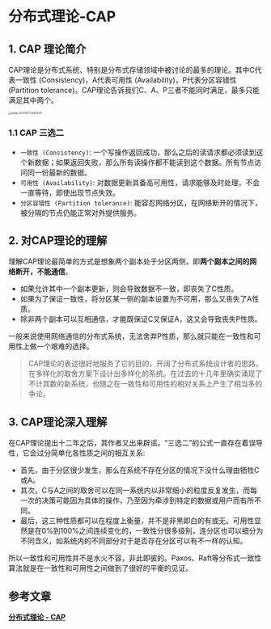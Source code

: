 # 分布式理论-CAP

## 1. CAP 理论简介

CAP理论是分布式系统、特别是分布式存储领域中被讨论的最多的理论。其中C代表一致性 (Consistency)，A代表可用性 (Availability)，P代表分区容错性 (Partition tolerance)。CAP理论告诉我们C、A、P三者不能同时满足，最多只能满足其中两个。

<img src="https://zszblog.oss-cn-beijing.aliyuncs.com/zszblog/image-20220617212438370.png" alt="image-20220617212438370" style="zoom: 33%;" />

### 1.1 CAP 三选二

- `一致性 (Consistency)`: 一个写操作返回成功，那么之后的读请求都必须读到这个新数据；如果返回失败，那么所有读操作都不能读到这个数据。所有节点访问同一份最新的数据。
- `可用性 (Availability)`: 对数据更新具备高可用性，请求能够及时处理，不会一直等待，即使出现节点失效。
- `分区容错性 (Partition tolerance)`: 能容忍网络分区，在网络断开的情况下，被分隔的节点仍能正常对外提供服务。

## 2. 对CAP理论的理解

理解CAP理论最简单的方式是想象两个副本处于分区两侧，即**两个副本之间的网络断开，不能通信**。

- 如果允许其中一个副本更新，则会导致数据不一致，即丧失了C性质。
- 如果为了保证一致性，将分区某一侧的副本设置为不可用，那么又丧失了A性质。
- 除非两个副本可以互相通信，才能既保证C又保证A，这又会导致丧失P性质。

一般来说使用网络通信的分布式系统，无法舍弃P性质，那么就只能在一致性和可用性上做一个艰难的选择。

> CAP理论的表述很好地服务了它的目的，开阔了分布式系统设计者的思路，在多样化的取舍方案下设计出多样化的系统。在过去的十几年里确实涌现了不计其数的新系统，也随之在一致性和可用性的相对关系上产生了相当多的争论。

## 3. CAP理论深入理解

在CAP理论提出十二年之后，其作者又出来辟谣。“三选二”的公式一直存在着误导性，它会过分简单化各性质之间的相互关系:

- 首先，由于分区很少发生，那么在系统不存在分区的情况下没什么理由牺牲C或A。
- 其次，C与A之间的取舍可以在同一系统内以非常细小的粒度反复发生，而每一次的决策可能因为具体的操作，乃至因为牵涉到特定的数据或用户而有所不同。
- 最后，这三种性质都可以在程度上衡量，并不是非黑即白的有或无。可用性显然是在0%到100%之间连续变化的，一致性分很多级别，连分区也可以细分为不同含义，如系统内的不同部分对于是否存在分区可以有不一样的认知。

所以一致性和可用性并不是水火不容，非此即彼的。Paxos、Raft等分布式一致性算法就是在一致性和可用性之间做到了很好的平衡的见证。

## 参考文章

[**分布式理论 - CAP**](https://pdai.tech/md/dev-spec/spec/dev-th-cap.html)